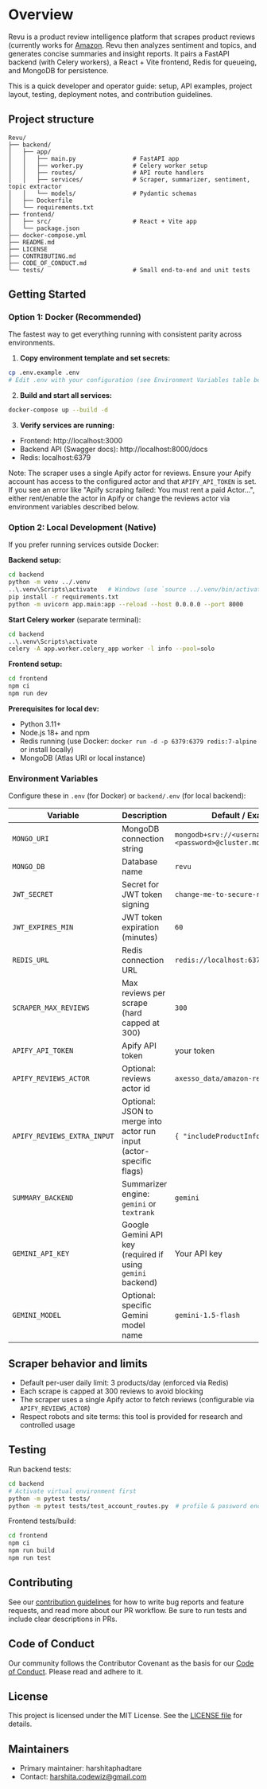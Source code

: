 # Overview

Revu is a product review intelligence platform that scrapes product reviews (currently works for [Amazon](https://amazon.com). Revu then analyzes sentiment and topics, and generates concise summaries and insight reports. It pairs a FastAPI backend (with Celery workers), a React + Vite frontend, Redis for queueing, and MongoDB for persistence.

This is a quick developer and operator guide: setup, API examples, project layout, testing, deployment notes, and contribution guidelines.

## Project structure

```
Revu/
├── backend/
│   ├── app/
│   │   ├── main.py                # FastAPI app
│   │   ├── worker.py              # Celery worker setup
│   │   ├── routes/                # API route handlers
│   │   ├── services/              # Scraper, summarizer, sentiment, topic extractor
│   │   └── models/                # Pydantic schemas
│   ├── Dockerfile
│   └── requirements.txt
├── frontend/
│   ├── src/                       # React + Vite app
│   └── package.json
├── docker-compose.yml
├── README.md
├── LICENSE
├── CONTRIBUTING.md
├── CODE_OF_CONDUCT.md
└── tests/                         # Small end-to-end and unit tests
```

## Getting Started

### Option 1: Docker (Recommended)

The fastest way to get everything running with consistent parity across environments.

1. **Copy environment template and set secrets:**

```bash
cp .env.example .env
# Edit .env with your configuration (see Environment Variables table below)
```

2. **Build and start all services:**

```bash
docker-compose up --build -d
```

3. **Verify services are running:**

- Frontend: http://localhost:3000
- Backend API (Swagger docs): http://localhost:8000/docs
- Redis: localhost:6379

Note: The scraper uses a single Apify actor for reviews. Ensure your Apify account has access to the configured actor and that `APIFY_API_TOKEN` is set. If you see an error like "Apify scraping failed: You must rent a paid Actor...", either rent/enable the actor in Apify or change the reviews actor via environment variables described below.

### Option 2: Local Development (Native)

If you prefer running services outside Docker:

**Backend setup:**

```bash
cd backend
python -m venv ../.venv
..\.venv\Scripts\activate   # Windows (use `source ../.venv/bin/activate` on Linux/Mac)
pip install -r requirements.txt
python -m uvicorn app.main:app --reload --host 0.0.0.0 --port 8000
```

**Start Celery worker** (separate terminal):

```bash
cd backend
..\.venv\Scripts\activate
celery -A app.worker.celery_app worker -l info --pool=solo
```

**Frontend setup:**

```bash
cd frontend
npm ci
npm run dev
```

**Prerequisites for local dev:**

- Python 3.11+
- Node.js 18+ and npm
- Redis running (use Docker: `docker run -d -p 6379:6379 redis:7-alpine` or install locally)
- MongoDB (Atlas URI or local instance)

### Environment Variables

Configure these in `.env` (for Docker) or `backend/.env` (for local backend):

| Variable                    | Description                                                         | Default / Example                                              |
| --------------------------- | ------------------------------------------------------------------- | -------------------------------------------------------------- |
| `MONGO_URI`                 | MongoDB connection string                                           | `mongodb+srv://<username>:<password>@cluster.mongodb.net/revu` |
| `MONGO_DB`                  | Database name                                                       | `revu`                                                         |
| `JWT_SECRET`                | Secret for JWT token signing                                        | `change-me-to-secure-random-string`                            |
| `JWT_EXPIRES_MIN`           | JWT token expiration (minutes)                                      | `60`                                                           |
| `REDIS_URL`                 | Redis connection URL                                                | `redis://localhost:6379/0`                                     |
| `SCRAPER_MAX_REVIEWS`       | Max reviews per scrape (hard capped at 300)                         | `300`                                                          |
| `APIFY_API_TOKEN`           | Apify API token                                                     | your token                                                     |
| `APIFY_REVIEWS_ACTOR`       | Optional: reviews actor id                                          | `axesso_data/amazon-reviews-scraper`                           |
| `APIFY_REVIEWS_EXTRA_INPUT` | Optional: JSON to merge into actor run input (actor-specific flags) | `{ "includeProductInfo": true }`                               |
| `SUMMARY_BACKEND`           | Summarizer engine: `gemini` or `textrank`                           | `gemini`                                                       |
| `GEMINI_API_KEY`            | Google Gemini API key (required if using `gemini` backend)          | Your API key                                                   |
| `GEMINI_MODEL`              | Optional: specific Gemini model name                                | `gemini-1.5-flash`                                             |

## Scraper behavior and limits

- Default per-user daily limit: 3 products/day (enforced via Redis)
- Each scrape is capped at 300 reviews to avoid blocking
- The scraper uses a single Apify actor to fetch reviews (configurable via `APIFY_REVIEWS_ACTOR`)
- Respect robots and site terms: this tool is provided for research and controlled usage

## Testing

Run backend tests:

```bash
cd backend
# Activate virtual environment first
python -m pytest tests/
python -m pytest tests/test_account_routes.py  # profile & password endpoints
```

Frontend tests/build:

```bash
cd frontend
npm ci
npm run build
npm run test
```

## Contributing

See our [contribution guidelines](https://github.com/harshitaphadtare/Revu/blob/main/CONTRIBUTING.md) for how to write bug reports and feature requests, and read more about our PR workflow. Be sure to run tests and include clear descriptions in PRs.

## Code of Conduct

Our community follows the Contributor Covenant as the basis for our [Code of Conduct](https://github.com/harshitaphadtare/Revu/blob/main/CODE_OF_CONDUCT.md). Please read and adhere to it.

## License

This project is licensed under the MIT License. See the [LICENSE file](https://github.com/harshitaphadtare/Revu/blob/main/LICENSE) for details.

## Maintainers

- Primary maintainer: harshitaphadtare
- Contact: harshita.codewiz@gmail.com

